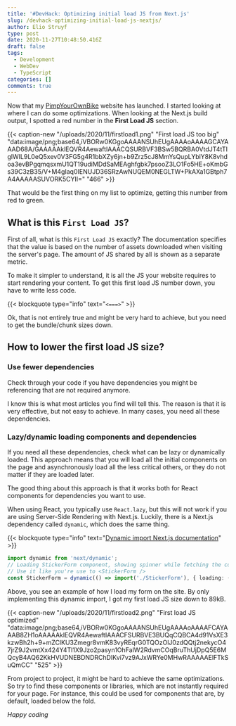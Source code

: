 ```yaml
---
title: '#DevHack: Optimizing initial load JS from Next.js'
slug: /devhack-optimizing-initial-load-js-nextjs/
author: Elio Struyf
type: post
date: 2020-11-27T10:48:50.416Z
draft: false
tags: 
  - Development
  - WebDev
  - TypeScript
categories: []
comments: true
---
```


Now that my [PimpYourOwnBike](https://pimpyourownbike.com) website has launched. I started looking at where I can do some optimizations. When looking at the Next.js build output, I spotted a red number in the **First Load JS** section.

{{< caption-new "/uploads/2020/11/firstload1.png" "First load JS too big"  "data:image/png;base64,iVBORw0KGgoAAAANSUhEUgAAAAoAAAAGCAYAAAD68A/GAAAAAklEQVR4AewaftIAAACQSURBVF3BSw5BQRBA0VtdJT4tTIglWIL9L0eQ5xev0V3FG5g4R1bbXZy6jn+b9Zrz5cJ8MmYsQupLYblY8K8vhdoa3evBPgqmqsxmU1QT19udiMDdSaMEAghfgbk7psooZ3LO1Fo5HE+oKmbGs39C3zB35/V+M4gIaq0IENUJD36SRzAwNUQEM0NEGLTW+PkAXa1GBtph7A4AAAAASUVORK5CYII=" "466" >}}

That would be the first thing on my list to optimize, getting this number from red to green.

## What is this `First Load JS`?

First of all, what is this `First Load JS` exactly? The documentation specifies that the value is based on the number of assets downloaded when visiting the server's page. The amount of JS shared by all is shown as a separate metric.

To make it simpler to understand, it is all the JS your website requires to start rendering your content. To get this first load JS number down, you have to write less code.

{{< blockquote type="info" text="`<===>`" >}}

Ok, that is not entirely true and might be very hard to achieve, but you need to get the bundle/chunk sizes down.

## How to lower the first load JS size?

### Use fewer dependencies

Check through your code if you have dependencies you might be referencing that are not required anymore.

I know this is what most articles you find will tell this. The reason is that it is very effective, but not easy to achieve. In many cases, you need all these dependencies.

### Lazy/dynamic loading components and dependencies

If you need all these dependencies, check what can be lazy or dynamically loaded. This approach means that you will load all the initial components on the page and asynchronously load all the less critical others, or they do not matter if they are loaded later.

The good thing about this approach is that it works both for React components for dependencies you want to use.

When using React, you typically use `React.lazy`, but this will not work if you are using Server-Side Rendering with Next.js. Luckily, there is a Next.js dependency called `dynamic`, which does the same thing.

{{< blockquote type="info" text="[Dynamic import Next.js documentation](https://nextjs.org/docs/advanced-features/dynamic-import)" >}}

```typescript
import dynamic from 'next/dynamic';
// Loading StickerForm component, showing spinner while fetching the component
// Use it like you're use to <StickerForm />
const StickerForm = dynamic(() => import('./StickerForm'), { loading: () => <Spinner /> });
```

Above, you see an example of how I load my form on the site. By only implementing this dynamic import, I got my first load JS size down to 89kB.

{{< caption-new "/uploads/2020/11/firstload2.png" "First load JS optimized"  "data:image/png;base64,iVBORw0KGgoAAAANSUhEUgAAAAoAAAAFCAYAAAB8ZH1oAAAAAklEQVR4AewaftIAAACFSURBVE3BUQqCQBCA4d91VsXE3kzwBh2h+9+mZClKU3Zmegr8vmK83vyREqrG0TQOzOlJ0zdQQtj2nekycO47jrZ9J2vmtXx424Y4Tl1X9Jzo2pasyn1OhFaIW2RdvmCOqBruThUjDpQ5E6MQcyB4AQ62KkHVUDNEBDNDRChDIKvi7vz9AJxWRYe0MHwRAAAAAElFTkSuQmCC" "525" >}}

From project to project, it might be hard to achieve the same optimizations. So try to find these components or libraries, which are not instantly required for your page. For instance, this could be used for components that are, by default, loaded below the fold.

*Happy coding*

